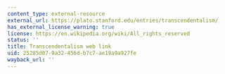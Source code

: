 ```yaml
---
content_type: external-resource
external_url: https://plato.stanford.edu/entries/transcendentalism/
has_external_license_warning: true
license: https://en.wikipedia.org/wiki/All_rights_reserved
status: ''
title: Transcendentalism web link
uid: 25285d07-9a32-456d-b7c7-ae19a9a927fe
wayback_url: ''
---
```

